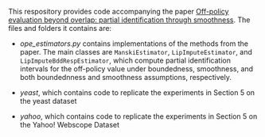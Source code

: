 This respository provides code accompanying the paper  [Off-policy evaluation beyond overlap: partial identification through smoothness](https://arxiv.org/abs/2305.11812). The files and folders it contains are:

- *ope_estimators.py* contains implementations of the methods from the paper. The main classes are `ManskiEstimator`, `LipImputeEstimator`, and `LipImputeBddRespEstimator`, which compute partial identification intervals for the off-policy value under boundedness, smoothness, and both boundednness and smoothness assumptions, respectively. 

- *yeast*, which contains code to replicate the experiments in Section 5 on the yeast dataset

- *yahoo*, which contains code to replicate the experiments in Section 5 on the Yahoo! Webscope Dataset


